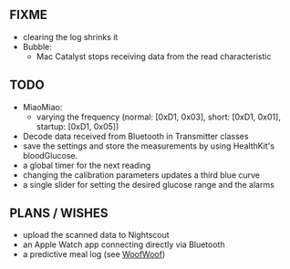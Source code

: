 FIXME
-----

* clearing the log shrinks it
* Bubble:
   - Mac Catalyst stops receiving data from the read characteristic


TODO
----

* MiaoMiao:
   - varying the frequency (normal: [0xD1, 0x03], short:  [0xD1, 0x01], startup: [0xD1, 0x05])
* Decode data received from Bluetooth in Transmitter classes
* save the settings and store the measurements by using HealthKit's bloodGlucose.
* a global timer for the next reading
* changing the calibration parameters updates a third blue curve
* a single slider for setting the desired glucose range and the alarms


PLANS / WISHES
---------------

* upload the scanned data to Nightscout
* an Apple Watch app connecting directly via Bluetooth
* a predictive meal log (see [WoofWoof](https://github.com/gshaviv/ninety-two))

